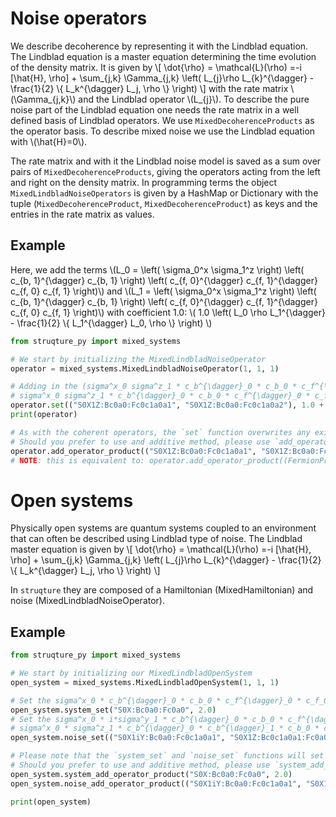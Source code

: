 # Noise operators

We describe decoherence by representing it with the Lindblad equation.
The Lindblad equation is a master equation determining the time evolution of the density matrix.
It is given by
\\[
    \dot{\rho} = \mathcal{L}(\rho) =-i \[\hat{H}, \rho\] + \sum_{j,k} \Gamma_{j,k} \left( L_{j}\rho L_{k}^{\dagger} - \frac{1}{2} \\{ L_k^{\dagger} L_j, \rho \\} \right)
\\]
with the rate matrix \\(\Gamma_{j,k}\\) and the Lindblad operator \\(L_{j}\\).
To describe the pure noise part of the Lindblad equation one needs the rate matrix in a well defined basis of Lindblad operators.
We use `MixedDecoherenceProducts` as the operator basis. To describe mixed noise we use the Lindblad equation with \\(\hat{H}=0\\).

The rate matrix and with it the Lindblad noise model is saved as a sum over pairs of `MixedDecoherenceProducts`, giving the operators acting from the left and right on the density matrix.
In programming terms the object `MixedLindbladNoiseOperators` is given by a HashMap or Dictionary with the tuple (`MixedDecoherenceProduct`, `MixedDecoherenceProduct`) as keys and the entries in the rate matrix as values.

## Example
Here, we add the terms \\(L_0 = \left( \sigma_0^x \sigma_1^z \right) \left( c_{b, 1}^{\dagger} c_{b, 1} \right) \left( c_{f, 0}^{\dagger} c_{f, 1}^{\dagger} c_{f, 0} c_{f, 1} \right)\\) and \\(L_1 = \left( \sigma_0^x \sigma_1^z \right) \left( c_{b, 1}^{\dagger} c_{b, 1} \right) \left( c_{f, 0}^{\dagger} c_{f, 1}^{\dagger} c_{f, 0} c_{f, 1} \right)\\) with coefficient 1.0:
\\( 1.0 \left( L_0 \rho L_1^{\dagger} - \frac{1}{2} \\{ L_1^{\dagger} L_0, \rho \\} \right) \\)

```python
from struqture_py import mixed_systems

# We start by initializing the MixedLindbladNoiseOperator
operator = mixed_systems.MixedLindbladNoiseOperator(1, 1, 1)

# Adding in the (sigma^x_0 sigma^z_1 * c_b^{\dagger}_0 * c_b_0 * c_f^{\dagger}_0 * c_f^{\dagger}_1 * c_f_0 * c_f_1,
# sigma^x_0 sigma^z_1 * c_b^{\dagger}_0 * c_b_0 * c_f^{\dagger}_0 * c_f^{\dagger}_1 * c_f_0 * c_f_2) term
operator.set(("S0X1Z:Bc0a0:Fc0c1a0a1", "S0X1Z:Bc0a0:Fc0c1a0a2"), 1.0 + 1.5 * 1j)
print(operator)

# As with the coherent operators, the `set` function overwrites any existing value for the given key (here, a tuple of strings or DecoherenceProducts).
# Should you prefer to use and additive method, please use `add_operator_product`:
operator.add_operator_product(("S0X1Z:Bc0a0:Fc0c1a0a1", "S0X1Z:Bc0a0:Fc0c1a0a2"), 1.0)
# NOTE: this is equivalent to: operator.add_operator_product((FermionProduct([0], [0]), FermionProduct([0], [1])), 1.0)
```

# Open systems

Physically open systems are quantum systems coupled to an environment that can often be described using Lindblad type of noise.
The Lindblad master equation is given by
\\[
    \dot{\rho} = \mathcal{L}(\rho) =-i \[\hat{H}, \rho\] + \sum_{j,k} \Gamma_{j,k} \left( L_{j}\rho L_{k}^{\dagger} - \frac{1}{2} \\{ L_k^{\dagger} L_j, \rho \\} \right)
\\]

In `struqture` they are composed of a Hamiltonian (MixedHamiltonian) and noise (MixedLindbladNoiseOperator).

## Example

```python
from struqture_py import mixed_systems

# We start by initializing our MixedLindbladOpenSystem
open_system = mixed_systems.MixedLindbladOpenSystem(1, 1, 1)

# Set the sigma^x_0 * c_b^{\dagger}_0 * c_b_0 * c_f^{\dagger}_0 * c_f_0 term into the system part of the open system
open_system.system_set("S0X:Bc0a0:Fc0a0", 2.0)
# Set the sigma^x_0 * i*sigma^y_1 * c_b^{\dagger}_0 * c_b_0 * c_f^{\dagger}_0 * c_f^{\dagger}_1 * c_f_0 * c_f_1
# sigma^x_0 * sigma^z_1 * c_b^{\dagger}_0 * c_b^{\dagger}_1 * c_b_0 * c_b_1 * c_f^{\dagger}_0 * c_f_0 term into the noise part of the open system
open_system.noise_set(("S0X1iY:Bc0a0:Fc0c1a0a1", "S0X1Z:Bc0c1a0a1:Fc0a0"), 1.5)

# Please note that the `system_set` and `noise_set` functions will set the values given, overwriting any previous value.
# Should you prefer to use and additive method, please use `system_add_operator_product` and `noise_add_operator_product`:
open_system.system_add_operator_product("S0X:Bc0a0:Fc0a0", 2.0)
open_system.noise_add_operator_product(("S0X1iY:Bc0a0:Fc0c1a0a1", "S0X1Z:Bc0c1a0a1:Fc0a0"), 1.5)

print(open_system)
```
